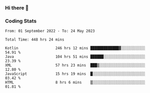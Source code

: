### Hi there 👋

<!--
**Girrafeec/girrafeec** is a ✨ _special_ ✨ repository because its `README.md` (this file) appears on your GitHub profile.

Here are some ideas to get you started:

- 🔭 I’m currently working on ...
- 🌱 I’m currently learning ...
- 👯 I’m looking to collaborate on ...
- 🤔 I’m looking for help with ...
- 💬 Ask me about ...
- 📫 How to reach me: ...
- 😄 Pronouns: ...
- ⚡ Fun fact: ...
-->

### Coding Stats
<!--START_SECTION:waka-->

```text
From: 01 September 2022 - To: 24 May 2023

Total Time: 448 hrs 24 mins

Kotlin                 246 hrs 12 mins █████████████▓░░░░░░░░░░░   54.91 %
Java                   104 hrs 51 mins ██████░░░░░░░░░░░░░░░░░░░   23.39 %
XML                    57 hrs 23 mins  ███▒░░░░░░░░░░░░░░░░░░░░░   12.80 %
JavaScript             15 hrs 19 mins  █░░░░░░░░░░░░░░░░░░░░░░░░   03.42 %
HTML                   8 hrs 6 mins    ▒░░░░░░░░░░░░░░░░░░░░░░░░   01.81 %
```

<!--END_SECTION:waka-->
